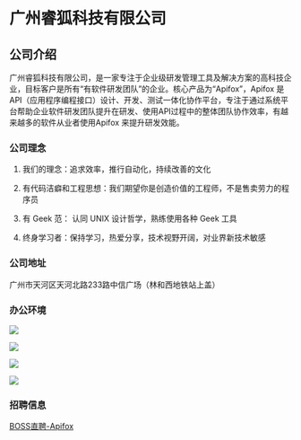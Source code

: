 # 广州睿狐科技有限公司

## 公司介绍

广州睿狐科技有限公司，是一家专注于企业级研发管理工具及解决方案的高科技企业，目标客户是所有“有软件研发团队”的企业。核心产品为“Apifox”，Apifox 是 API（应用程序编程接口）设计、开发、测试一体化协作平台，专注于通过系统平台帮助企业软件研发团队提升在研发、使用API过程中的整体团队协作效率，有越来越多的软件从业者使用Apifox 来提升研发效能。

### 公司理念

1. 我们的理念：追求效率，推行自动化，持续改善的文化

1. 有代码洁癖和工程思想：我们期望你是创造价值的工程师，不是售卖劳力的程序员

1. 有 Geek 范： 认同 UNIX 设计哲学，熟练使用各种 Geek 工具

1. 终身学习者：保持学习，热爱分享，技术视野开阔，对业界新技术敏感

### 公司地址

广州市天河区天河北路233路中信广场（林和西地铁站上盖）

### 办公环境

![](https://cdn3.apifox.cn/www/assets/image/jobs/apifox-office-1.jpg)

![](https://cdn3.apifox.cn/www/assets/image/jobs/apifox-office-2.jpg)

![](https://cdn3.apifox.cn/www/assets/image/jobs/apifox-office-3.jpg)

![](https://cdn3.apifox.cn/www/assets/image/jobs/apifox-office-4.jpg)

### 招聘信息

[BOSS直聘-Apifox](https://www.zhipin.com/gongsi/3a9a86a14574fc141nN439u-GFY~.html?ka=search_rcmd_company_name_3a9a86a14574fc141nN439u-GFY~_custompage)

